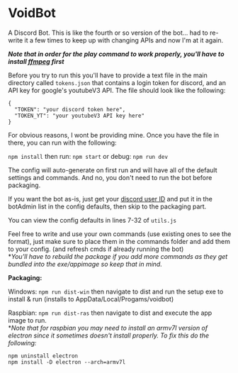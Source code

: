 # VoidBot
A Discord Bot.
This is like the fourth or so version of the bot... had to re-write it a few times to keep up with changing APIs and now I'm at it again.

***Note that in order for the play command to work properly, you'll have to install [ffmpeg](https://www.ffmpeg.org/) first***

Before you try to run this you'll have to provide a text file in the main directory called `tokens.json` that contains a login token for discord, and an API key for google's youtubeV3 API. The file should look like the following:
``` 
{
  "TOKEN": "your discord token here",
  "TOKEN_YT": "your youtubeV3 API key here"
}
```
For obvious reasons, I wont be providing mine. Once you have the file in there, you can run with the following:

`npm install`
then run: `npm start` or debug: `npm run dev`

The config will auto-generate on first run and will have all of the default settings and commands. And no, you don't need to run the bot before packaging. 

If you want the bot as-is, just get your [discord user ID](https://support.discordapp.com/hc/en-us/articles/206346498-Where-can-I-find-my-User-Server-Message-ID-) and put it in the botAdmin list in the config defaults, then skip to the packaging part.

You can view the config defaults in lines 7-32 of `utils.js`

Feel free to write and use your own commands (use existing ones to see the format), just make sure to place them in the commands folder and add them to your config. (and refresh cmds if already running the bot)                                            
**You'll have to rebuild the package if you add more commands as they get bundled into the exe/appimage so keep that in mind.*


**Packaging:**

  Windows: `npm run dist-win` then navigate to dist and run the setup exe to install & run (installs to AppData/Local/Progams/voidbot)
  
  Raspbian: `npm run dist-ras` then navigate to dist and execute the app image to run.                           
**Note that for raspbian you may need to install an armv7l version of electron since it sometimes doesn't install properly. To fix this do the following:*
```
npm uninstall electron
npm install -D electron --arch=armv7l
```

